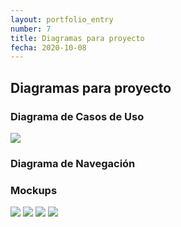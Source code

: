 ```yaml
---
layout: portfolio_entry
number: 7
title: Diagramas para proyecto
fecha: 2020-10-08
---
```


## Diagramas para proyecto 

### Diagrama de Casos de Uso

<img class="img-content" src="{{site.url}}img/actividad7/CasoDeUso.jpeg" />

### Diagrama de Navegación



### Mockups

<img class="img-content" src="{{site.url}}img/actividad7/image1.png" />
<img class="img-content" src="{{site.url}}img/actividad7/image2.png" />
<img class="img-content" src="{{site.url}}img/actividad7/image3.png" />
<img class="img-content" src="{{site.url}}img/actividad7/image4.png" />
